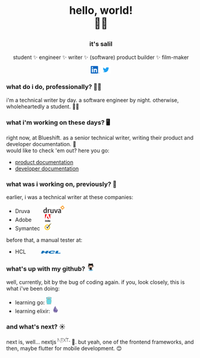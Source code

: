 # <p align="center" style="font-family: BlinkMacSystemFont, -apple-system, 'proxima nova', 'proxima-nova', roboto, Segoe UI,open sans,Helvetica,Arial,sans-serif, Apple Color Emoji, Segoe UI Emoji;">hello, world! <br/>🙋‍♂️ </p>

### <p align="center" style="font-family: BlinkMacSystemFont, -apple-system, 'proxima nova', 'proxima-nova', roboto, Segoe UI,open sans,Helvetica,Arial,sans-serif, Apple Color Emoji, Segoe UI Emoji;">it's salil</p>

<div align="center">
<p style="font-family: BlinkMacSystemFont, -apple-system, 'proxima nova', 'proxima-nova', roboto, Segoe UI,open sans,Helvetica,Arial,sans-serif, Apple Color Emoji, Segoe UI Emoji;">student ✨ engineer ✨ writer ✨ (software) product builder ✨ film-maker </p>

<a href="https://www.linkedin.com/in/salil1"><img src="assets/LI-Bug.svg.original.svg" height=20></a>
<a href="https://twitter.com/cyberstruggler"><img src="assets/Twitter_logo.svg" height=20></a>

</div>

### what do i do, professionally? 👨‍💼

i'm a technical writer by day. a software engineer by night. otherwise, wholeheartedly a student. 🧑‍🎓

### what i'm working on these days? 🖥️

right now, at Blueshift. as a senior technical writer, writing their product and developer documentation. 📝
<br/>would like to check 'em out? here you go:

- [product documentation](https://help.blueshift.com/hc/en-us)
- [developer documentation](https://developer.blueshift.com)

### what was i working on, previously? 📅

earlier, i was a technical writer at these companies:

- Druva&nbsp;&nbsp;&nbsp;&nbsp;&nbsp;&nbsp;&nbsp;&nbsp; <img src="assets/Druva_Logo.svg" height=20>
- Adobe&nbsp;&nbsp;&nbsp;&nbsp;&nbsp;&nbsp;&nbsp;&nbsp; <img src="assets/Adobe_Systems_logo_and_wordmark.svg" height=20>
- Symantec&nbsp;&nbsp; <img src="assets/symantec.svg" height=20>

before that, a manual tester at:

- HCL&nbsp;&nbsp;&nbsp;&nbsp;&nbsp;&nbsp;&nbsp;&nbsp;&nbsp;&nbsp;<img src="assets/HCL.svg" height=8>

### what's up with my github? <img src="assets/octocat.svg" height=20>

well, currently, bit by the bug of coding again. if you, look closely, this is what i've been doing:

- learning go: <img src="assets/go.svg" height=20>
- learning elixir: <img src="assets/elixir.svg" height=20>

### and what's next? :sunny:

next is, well... nextjs <img src="assets/nextjs.svg" height=20> :rofl:. but yeah, one of the frontend frameworks, and then, maybe flutter for mobile development. :blush:
